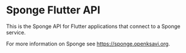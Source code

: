 # Sponge Flutter API

This is the Sponge API for Flutter applications that connect to a Sponge service.

For more information on Sponge see https://sponge.openksavi.org.
